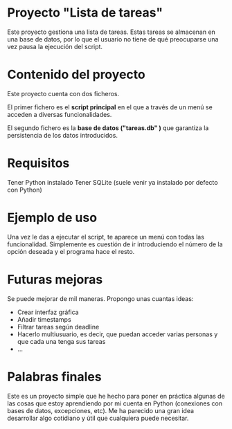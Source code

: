 # Proyecto "Lista de tareas"

Este proyecto gestiona una lista de tareas. Estas tareas se almacenan en una base de datos, por lo
que el usuario no tiene de qué preocuparse una vez pausa la ejecución del script.


# Contenido del proyecto

Este proyecto cuenta con dos ficheros.

El primer fichero es el **script principal** en el que a través de un menú se acceden a diversas funcionalidades.

El segundo fichero es la **base de datos ("tareas.db" )** que garantiza la persistencia de los datos introducidos.


# Requisitos

Tener Python instalado
Tener SQLite (suele venir ya instalado por defecto con Python)


# Ejemplo de uso

Una vez le das a ejecutar el script, te aparece un menú con todas las funcionalidad. Simplemente es cuestión
de ir introduciendo el número de la opción deseada y el programa hace el resto.


# Futuras mejoras

Se puede mejorar de mil maneras. Propongo unas cuantas ideas:
- Crear interfaz gráfica
- Añadir timestamps
- Filtrar tareas según deadline
- Hacerlo multiusuario, es decir, que puedan acceder varias personas y que cada una tenga sus tareas
- ...


# Palabras finales

Este es un proyecto simple que he hecho para poner en práctica algunas de las cosas que estoy aprendiendo
por mi cuenta en Python (conexiones con bases de datos, excepciones, etc). Me ha parecido una gran idea
desarrollar algo cotidiano y útil que cualquiera puede necesitar. 
